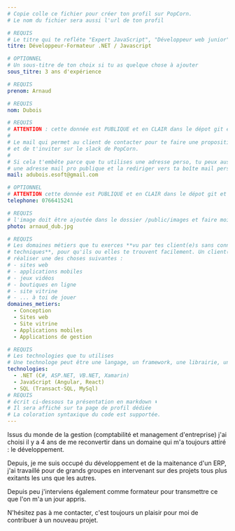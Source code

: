```yaml
---
# Copie colle ce fichier pour créer ton profil sur PopCorn.
# Le nom du fichier sera aussi l'url de ton profil

# REQUIS
# Le titre qui te refléte "Expert JavaScript", "Développeur web junior"
titre: Développeur-Formateur .NET / Javascript

# OPTIONNEL
# Un sous-titre de ton choix si tu as quelque chose à ajouter
sous_titre: 3 ans d'expérience

# REQUIS
prenom: Arnaud

# REQUIS
nom: Dubois

# REQUIS
# ATTENTION : cette donnée est PUBLIQUE et en CLAIR dans le dépot git et sur le site
#
# Le mail qui permet au client de contacter pour te faire une proposition de projet
# et de t'inviter sur le slack de PopCorn.
#
# Si cela t'embête parce que tu utilises une adresse perso, tu peux aussi te créer
# une adresse mail pro publique et la rediriger vers ta boîte mail perso
mail: adubois.esoft@gmail.com

# OPTIONNEL
# ATTENTION cette donnée est PUBLIQUE et en CLAIR dans le dépot git et sur le site
telephone: 0766415241

# REQUIS
# l'image doit être ajoutée dans le dossier /public/images et faire moins de 100ko ! Sa hauteur affichée sur le site sera de 300px, elle s'adaptera comme elle peut au responsive avec du css.
photo: arnaud_dub.jpg

# REQUIS
# Les domaines métiers que tu exerces **vu par tes client(e)s sans connaissances
# techniques**, pour qu'ils ou elles te trouvent facilement. Un client(e) veut par exemple
# réaliser une des choses suivantes :
# - sites web
# - applications mobiles
# - jeux vidéos
# - boutiques en ligne
# - site vitrine
# - ... à toi de jouer
domaines_metiers:
  - Conception
  - Sites web
  - Site vitrine
  - Applications mobiles
  - Applications de gestion

# REQUIS
# Les technologies que tu utilises
# Une technologe peut être une langage, un framework, une librairie, un CMS ...
technologies:
  - .NET (C#, ASP.NET, VB.NET, Xamarin)
  - JavaScript (Angular, React)
  - SQL (Transact-SQL, MySql)
# REQUIS
# écrit ci-dessous ta présentation en markdown ⬇️
# Il sera affiché sur ta page de profil dédiée
# La coloration syntaxique du code est supportée.
---
```


Issus du monde de la gestion (comptabilité et management d'entreprise) j'ai choisi il y a 4 ans de me reconvertir dans un domaine qui m'a toujours attiré : le développement.

Depuis, je me suis occupé du développement et de la maitenance d'un ERP, j'ai travaillé pour de grands groupes en intervenant sur des projets tous plus exitants les uns que les autres.

Depuis peu j'interviens également comme formateur pour transmettre ce que l'on m'a un jour appris.

N'hésitez pas à me contacter, c'est toujours un plaisir pour moi de contribuer à un nouveau projet.
